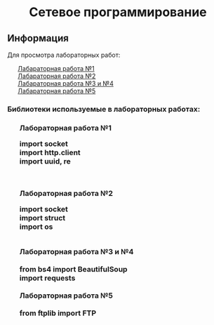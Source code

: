 <div><h1 align="center">Cетевое программирование</h1></div>
<div><h2 align="left">Информация</h2></div>
<div>Для просмотра лабораторных работ: </div>
<ul><div><a href="https://github.com/lukiorDE/Sp/tree/Лабораторная-работа-№1">Лабараторная работа №1</a></div>
<div><a href="https://github.com/lukiorDE/Sp/tree/Лабораторная-работа-№2">Лабараторная работа №2</a></div>
<div><a href="https://github.com/lukiorDE/Sp/tree/Лабораторная-работа-№3-№4">Лабараторная работа №3 и №4</a></div>
<div><a href="https://github.com/lukiorDE/Sp/tree/Лабораторная-работа-№5">Лабараторная работа №5</a></div>
</ul>

<h3>Библиотеки используемые в лабораторных работах:<h3>
<ul>Лабораторная работа №1
<body>

import  socket </br> 
import http.client<br>
import uuid, re<br>
</body>
<br>
<body>

Лабораторная работа №2
<body>

import socket<br>
import struct<br>
import os </br> 
</body>
<br>
Лабораторная работа №3 и №4 <br>

<body>
<br>
from bs4 import BeautifulSoup<br>
import requests<br>
<br>
</body>
Лабораторная работа №5<br>
  <br>
<body> from ftplib import FTP <br> </body>

